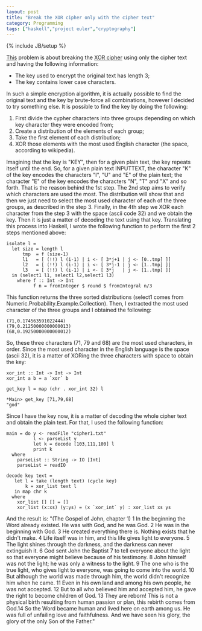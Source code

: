 ```yaml
---
layout: post
title: "Break the XOR cipher only with the cipher text"
category: Programming
tags: ["haskell","project euler","cryptography"]
---
```

{% include JB/setup %}

[This](http://projecteuler.net/index.php?section=problems&id=59) problem is
about breaking the [XOR cipher](http://en.wikipedia.org/wiki/XOR_cipher) using
only the cipher text and having the following information:

  * The key used to encrypt the original text has length 3;
  * The key contains lower case characters.

In such a simple encryption algorithm, it is actually possible to find the
original text and the key by brute-force all combinations, however I decided
to try something else. It is possible to find the key by doing the following:

  1. First divide the cypher characters into three groups depending on which key character they were encoded from;
  2. Create a distribution of the elements of each group;
  3. Take the first element of each distribution;
  4. XOR those elements with the most used English character (the space, according to wikipedia).

Imagining that the key is "KEY", then for a given plain text, the key repeats
itself until the end. So, for a given plain text INPUTTEXT, the character "K"
of the key encodes the characters "I", "U" and "E" of the plain text; the
character "E" of the key encodes the characters "N", "T" and "X" and so forth.
That is the reason behind the 1st step. The 2nd step aims to verify which
characters are used the most. The distribution will show that and then we just
need to select the most used character of each of the three groups, as
described in the step 3. Finally, in the 4th step we XOR each character from
the step 3 with the space (ascii code 32) and we obtain the key. Then it is
just a matter of decoding the text using that key. 
Translating this process into Haskell, I wrote the following function to perform the first 2 steps mentioned above:

    isolate l =
      let size = length l
          tmp  = f (size-1)
          l1   = [ (!!) l (i-1) | i <- [ 3*j+1 | j <- [0..tmp] ]]
          l2   = [ (!!) l (i-1) | i <- [ 3*j-1 | j <- [1..tmp] ]]
          l3   = [ (!!) l (i-1) | i <- [ 3*j   | j <- [1..tmp] ]]
      in (select1 l1, select1 l2,select1 l3)
        where f :: Int -> Int
              f n = fromInteger $ round $ fromIntegral n/3


This function returns the three sorted distributions (select1 comes from
Numeric.Probability.Example.Collection). Then, I extracted the most used
character of the three groups and I obtained the following:

    
    (71,0.174563591022444)
    (79,0.21250000000000013)
    (68,0.19250000000000012)

So, these three characters (71, 79 and 68) are the most used characters, in
order. Since the most used character in the English language is the space
(ascii 32), it is a matter of XORing the three characters with space to obtain
the key:

    
    xor_int :: Int -> Int -> Int
    xor_int a b = a `xor` b
    
    get_key l = map (chr . xor_int 32) l
    
    *Main> get_key [71,79,68]
    "god"

Since I have the key now, it is a matter of decoding the whole cipher text and
obtain the plain text. For that, I used the following function:

    
    main = do y <- readFile "cipher1.txt"
              l <- parseList y
              let k = decode [103,111,100] l
              print k
      where
        parseList :: String -> IO [Int]
        parseList = readIO
    
    decode key text =
       let l = take (length text) (cycle key)
           k = xor_list text l
       in map chr k
      where
        xor_list [] [] = []
        xor_list (x:xs) (y:ys) = (x `xor_int` y) : xor_list xs ys

And the result is: "(The Gospel of John, chapter 1) 1 In the beginning the
Word already existed. He was with God, and he was God. 2 He was in the
beginning with God. 3 He created everything there is. Nothing exists that he
didn't make. 4 Life itself was in him, and this life gives light to everyone.
5 The light shines through the darkness, and the darkness can never extinguish
it. 6 God sent John the Baptist 7 to tell everyone about the light so that
everyone might believe because of his testimony. 8 John himself was not the
light; he was only a witness to the light. 9 The one who is the true light,
who gives light to everyone, was going to come into the world. 10 But although
the world was made through him, the world didn't recognize him when he came.
11 Even in his own land and among his own people, he was not accepted. 12 But
to all who believed him and accepted him, he gave the right to become children
of God. 13 They are reborn! This is not a physical birth resulting from human
passion or plan, this rebirth comes from God.14 So the Word became human and
lived here on earth among us. He was full of unfailing love and faithfulness.
And we have seen his glory, the glory of the only Son of the Father."
